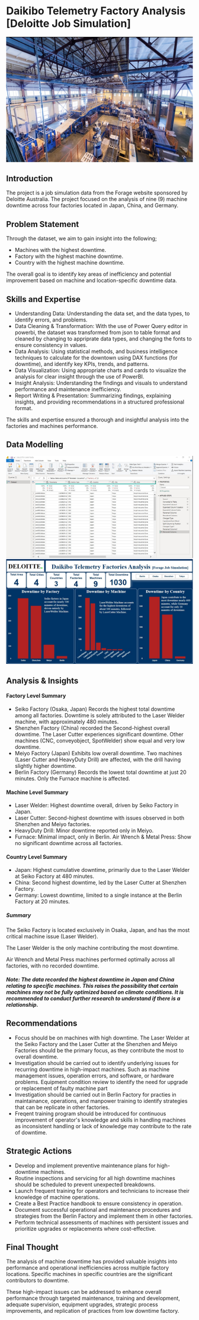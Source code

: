 # Daikibo Telemetry Factory Analysis [Deloitte Job Simulation]
![](Factory.jpg)

## Introduction 
The project is a job simulation data from the Forage website sponsored by Deloitte Australia. The project focused on the analysis of nine (9) machine downtime across four factories located in Japan, China, and Germany. 

## Problem Statement
Through the dataset, we aim to gain insight into the following;
- Machines with the highest downtime.
- Factory with the highest machine downtime.
-  Country with the highest machine downtime.
  
The overall goal is to identify key areas of inefficiency and potential improvement based on machine and location-specific downtime data.

## Skills and Expertise
* Understanding Data: Understanding the data set, and the data types, to identify errors, and problems.
* Data Cleaning & Transformation: With the use of Power Query editor in powerbi, the dataset was transformed from json to table format and cleaned by changing to appriprate data types, and changing the fonts to ensure consistency in values.
* Data Analysis: Using statistical methods, and business intelligence techniques to calculate for the downtown using DAX functions (for downtime), and identify key KPIs, trends, and patterns.
* Data Visualization: Using appropriate charts and cards to visualize the analysis for clear insight through the use of PowerBI.
* Insight Analysis: Understanding the findings and visuals to understand performance and maintenance inefficiency.
* Report Writing & Presentation: Summarizing findings, explaining insights, and providing recommendations in a structured professional format. 

The skills and expertise ensured a thorough and insightful analysis into the factories and machines performance.

## Data Modelling 

![](PowerQuery.JPEG)
![](D-JOBSIM.JPEG)

## Analysis & Insights
#### Factory Level Summary
* Seiko Factory (Osaka, Japan)
Records the highest total downtime among all factories. Downtime is solely attributed to the Laser Welder machine, with approximately 480 minutes.
* Shenzhen Factory (China) recorded the Second-highest overall downtime. The Laser Cutter experiences significant downtime.
Other machines (CNC, conveyobject, SpotWelder) show equal and very low downtime.
* Meiyo Factory (Japan) Exhibits low overall downtime. Two machines (Laser Cutter and HeavyDuty Drill) are affected, with the drill having slightly higher downtime.
* Berlin Factory (Germany)
Records the lowest total downtime at just 20 minutes.
Only the Furnace machine is affected.

#### Machine Level Summary
* Laser Welder: Highest downtime overall, driven by Seiko Factory in Japan.
* Laser Cutter: Second-highest downtime with issues observed in both Shenzhen and Meiyo factories.
* HeavyDuty Drill: Minor downtime reported only in Meiyo.
* Furnace: Minimal impact, only in Berlin.
Air Wrench & Metal Press: Show no significant downtime across all factories.

#### Country Level Summary
* Japan: Highest cumulative downtime, primarily due to the Laser Welder at Seiko Factory at 480 minutes.
* China: Second highest downtime, led by the Laser Cutter at Shenzhen Factory.
* Germany: Lowest downtime, limited to a single instance at the Berlin Factory at 20 minutes. 

##### Summary
The Seiko Factory is located exclusively in Osaka, Japan, and has the most critical machine issue (Laser Welder).

The Laser Welder is the only machine contributing the most downtime.

Air Wrench and Metal Press machines performed optimally across all factories, with no recorded downtime.

##### _Note: The data recorded the highest downtime in Japan and China relating to specific machines. This raises the possibility that certain machines may not be fully optimized based on climate conditions. It is recommended to conduct further research to understand if there is a relationship._

## Recommendations
* Focus should be on machines with high downtime. The Laser Welder at the Seiko Factory and the Laser Cutter at the Shenzhen and Meiyo Factories should be the primary focus, as they contribute the most to overall downtime.
* Investigation should be carried out to identify underlying issues for recurring downtime in high-impact machines. Such as machine management issues, operation errors, and software, or hardware problems. Equipment condition review to identify the need for upgrade or replacement of faulty machine part
* Investigation should be carried out in Berlin Factory for practies in maintainance, operations, and manpower training to identify strategies that can be replicate in other factories.
* Freqent training program should be introduced for continuous improvement of operator's knowledge and skills in handling machines as inconsistent handling or lack of knowledge may contribute to the rate of downtime.

## Strategic Actions
* Develop and implement preventive maintenance plans for high-downtime machines.
* Routine inspections and servicing for all high downtime machines should be scheduled to prevent unexpected breakdowns.
* Launch frequent training for operators and technicians to increase their knowledge of machine operations.
* Create a Best Practice handbook to ensure consistency in operation.
* Document successful operational and maintenance procedures and strategies from the Berlin Factory and implement them in other factories.
* Perform technical assessments of machines with persistent issues and prioritize upgrades or replacements where cost-effective.

## Final Thought
The analysis of machine downtime has provided valuable insights into performance and operational inefficiencies across multiple factory locations. Specific machines in specific countries are the significant contributors to downtime. 

These high-impact issues can be addressed to enhance overall performance through targeted maintenance, training and development, adequate supervision, equipment upgrades, strategic process improvements, and replication of practices from low downtime factory. 
